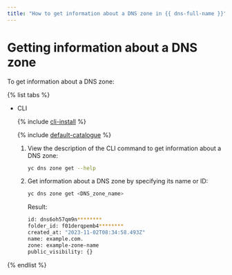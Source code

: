 ```yaml
---
title: "How to get information about a DNS zone in {{ dns-full-name }}"
---
```


# Getting information about a DNS zone

To get information about a DNS zone:

{% list tabs %}

- CLI

   {% include [cli-install](../../_includes/cli-install.md) %}

   {% include [default-catalogue](../../_includes/default-catalogue.md) %}

   1. View the description of the CLI command to get information about a DNS zone:

      ```bash
      yc dns zone get --help
      ```

   1. Get information about a DNS zone by specifying its name or ID:

      ```bash
      yc dns zone get <DNS_zone_name>
      ```

      Result:

      ```bash
      id: dns6oh57qm9n********
      folder_id: f01derqpemb4********
      created_at: "2023-11-02T08:34:58.493Z"
      name: example.com.
      zone: example-zone-name
      public_visibility: {}
      ```

{% endlist %}
